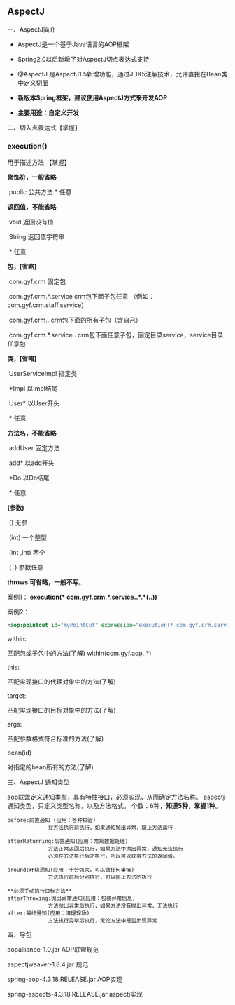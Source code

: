##  AspectJ

一、AspectJ简介

* AspectJ是一个基于Java语言的AOP框架

* Spring2.0以后新增了对AspectJ切点表达式支持

* @AspectJ 是AspectJ1.5新增功能，通过JDK5注解技术，允许直接在Bean类中定义切面

* **新版本Spring框架，建议使用AspectJ方式来开发AOP**

* **主要用途：自定义开发**

 

二、切入点表达式【掌握】

### execution()  

用于描述方法 【掌握】



 

**修饰符，一般省略**

​       public    公共方法                  *    任意

**返回值，不能省略**

​       void               返回没有值

​       String             返回值字符串

​       \*                  任意

**包，[省略]**

​       com.gyf.crm                  固定包

​       com.gyf.crm.*.service    crm包下面子包任意 （例如：com.gyf.crm.staff.service）

​       com.gyf.crm..                crm包下面的所有子包（含自己）

​       com.gyf.crm.*.service..  crm包下面任意子包，固定目录service，service目录任意包

**类，[省略]**

​       UserServiceImpl                   指定类

​       *Impl                                  以Impl结尾

​       User*                                  以User开头

​       \*                                        任意

**方法名，不能省略**

​       addUser                              固定方法

​       add*                                          以add开头

​       *Do                                    以Do结尾

​       \*                                        任意

**(参数)**

​       ()                                        无参

​       (int)                                    一个整型

​       (int ,int)                               两个

​       (..)                                      参数任意

**throws  可省略，一般不写**。

 

案例1：  **execution(\* com.gyf.crm.\*.service..\*.\*(..))**

案例2：

```xml
<aop:pointcut id="myPointCut" expression="execution(* com.gyf.crm.service.*.*(..)) || execution(* com.gyf.*Do.*(..))" />
```

within:

匹配包或子包中的方法(了解)             within(com.gyf.aop..*)   

 this:

匹配实现接口的代理对象中的方法(了解)



 target:

匹配实现接口的目标对象中的方法(了解)



args:

匹配参数格式符合标准的方法(了解)



bean(id)  

对指定的bean所有的方法(了解)



 

 

三、AspectJ 通知类型

aop联盟定义通知类型，具有特性接口，必须实现，从而确定方法名称。
aspectj 通知类型，只定义类型名称，以及方法格式。
个数：6种，**知道5种，掌握1种**。

```
before:前置通知 (应用：各种校验)
			 在方法执行前执行，如果通知抛出异常，阻止方法运行
			 
afterReturning:后置通知(应用：常规数据处理)
			 方法正常返回后执行，如果方法中抛出异常，通知无法执行
			 必须在方法执行后才执行，所以可以获得方法的返回值。
			 
around:环绕通知(应用：十分强大，可以做任何事情)
			 方法执行前后分别执行，可以阻止方法的执行
			 
**必须手动执行目标方法**
afterThrowing:抛出异常通知(应用：包装异常信息) 
			 方法抛出异常后执行，如果方法没有抛出异常，无法执行
after:最终通知(应用：清理现场)
			 方法执行完毕后执行，无论方法中是否出现异常 
```





四、导包

aopalliance-1.0.jar     AOP联盟规范

aspectjweaver-1.8.4.jar   规范

spring-aop-4.3.18.RELEASE.jar   AOP实现

spring-aspects-4.3.18.RELEASE.jar    aspectj实现

 